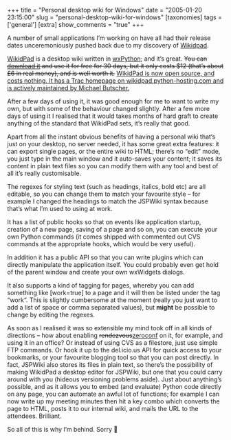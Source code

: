 +++
title = "Personal desktop wiki for Windows"
date = "2005-01-20 23:15:00"
slug = "personal-desktop-wiki-for-windows"
[taxonomies]
tags = ['general']
[extra]
show_comments = "true"
+++

A number of small applications I’m working on have all had their release dates unceremoniously pushed back due to my discovery of [Wikidpad](http://www.jhorman.org/wikidPad/ "wikidPad is a Wiki-like notebook for storing your thoughts, ideas, todo lists, contacts, or anything else you can think of to write down.").

[WikidPad](http://www.jhorman.org/wikidPad/) is a desktop wiki written in [wxPython](http://www.wxpython.org); and it’s great. <del>You can [download it](http://www.jhorman.org/wikidPad/ "download link in the top right") and use it for free for 30 days, but it only costs $12 (that’s about £6 in real money), and is well worth it.</del> <ins>WikidPad is now open source, and costs nothing. It has [a Trac homepage on wikidpad.python-hosting.com](http://wikidpad.python-hosting.com/) and is actively maintained by Michael Butscher.</ins>

After a few days of using it, it was good enough for me to want to write my own, but with some of the behaviour changed slightly. After a few more days of using it I realised that it would takes months of hard graft to create anything of the standard that WikidPad sets, it’s really that good.

Apart from all the instant obvious benefits of having a personal wiki that’s just on your desktop, no server needed, it has some great extra features: it can export single pages, or the entire wiki to HTML; there’s no “edit” mode, you just type in the main window and it auto-saves your content; it saves its content in plain text files so you can modify them with any tool and best of all it’s really customisable.

The regexes for styling text (such as headings, italics, bold etc) are all editable, so you can change them to match your favourite style – for example I changed the headings to match the JSPWiki syntax because that’s what I’m used to using at work.

It has a list of public hooks so that on events like application startup, creation of a new page, saving of a page and so on, you can execute your own Python commands (it comes shipped with commented out CVS commands at the appropriate hooks, which would be very useful).

In addition it has a public API so that you can write plugins which can directly manipulate the application itself. You could probably even get hold of the parent window and create your own wxWidgets dialogs.

It also supports a kind of tagging for pages, whereby you can add something like <smp>\[work=true\]</smp> to a page and it will then be listed under the tag “work”. This is slightly cumbersome at the moment (really you just want to add a list of space or comma separated values), but **might** be possible to change by editing the regexes.

As soon as I realised it was so extensible my mind took off in all kinds of directions – how about enabling <del>rendezvous</del><ins>[zeroconf](http://developer.apple.com/macosx/rendezvous/)</ins> on it, for example, and using it in an office? Or instead of using CVS as a filestore, just use simple FTP commands. Or hook it up to the del.icio.us API for quick access to your bookmarks, or your favourite blogging tool so that you can post directly. In fact, JSPWiki also stores its files in plain text, so there’s the possibility of making WikidPad a desktop editor for JSPWiki, but one that you could carry around with you (hideous versioning problems aside). Just about anything’s possible, and as it allows you to embed (and evaluate) Python code directly on any page, you can automate an awful lot of functions; for example I can now write up my meeting minutes then hit a key combo which converts the page to HTML, posts it to our internal wiki, and mails the URL to the attendees. Brilliant.

So all of this is why I’m behind. Sorry 🙂

